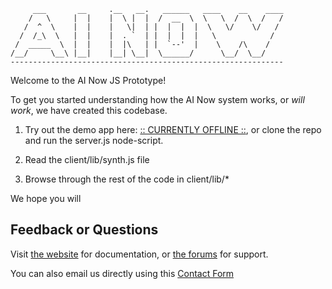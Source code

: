 
         ___       __     .__   __.   ______   ____    __    ____ 
        /   \     |  |    |  \ |  |  /  __  \  \   \  /  \  /   / 
       /  ^  \    |  |    |   \|  | |  |  |  |  \   \/    \/   /  
      /  /_\  \   |  |    |  . `  | |  |  |  |   \            /   
     /  _____  \  |  |    |  |\   | |  `--'  |    \    /\    /    
    /__/     \__\ |__|    |__| \__|  \______/      \__/  \__/     
    -------------------------------------------------------------                                                            
                                                        
Welcome to the AI Now JS Prototype!

To get you started understanding how the AI Now system works, or _will work_, we have created this codebase.

1) Try out the demo app here: [:: CURRENTLY OFFLINE ::](https://ainow-v7-proto-c9-ainow.c9.io), or clone the repo and run the server.js node-script.

2) Read the client/lib/synth.js file

3) Browse through the rest of the code in client/lib/*

We hope you will

## Feedback or Questions

Visit [the website](http://ainow.weebly.com) for documentation, or [the forums](http://muut.com/ainow) for support.

You can also email us directly using this [Contact Form](http://ainow.weebly.com/contact.html)

